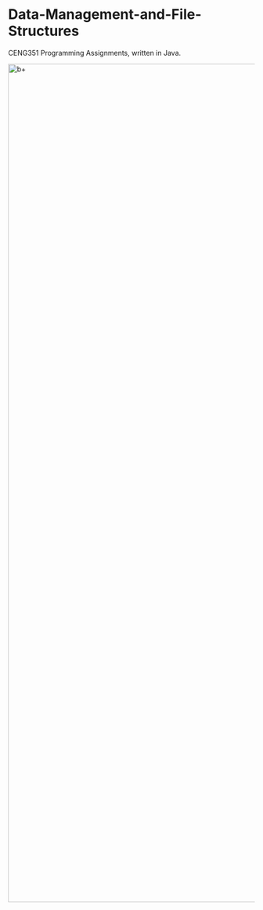 # Data-Management-and-File-Structures
CENG351 Programming Assignments, written in Java.

<img width="1710" alt="b+" src="https://github.com/user-attachments/assets/a6a28ece-dbd4-4d2a-8759-164f311e116c" />
